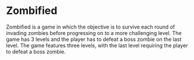 # Zombified
Zombified is a game in which the objective is to survive each round of invading zombies before progressing on to a more challenging level. The game has 3 levels and the player has to defeat a boss zombie on the last level. The game features three levels, with the last level requiring the player to defeat a boss zombie.